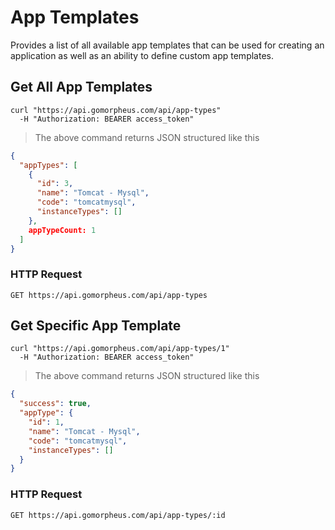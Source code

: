 # App Templates

Provides a list of all available app templates that can be used for creating an application as well as an ability to define custom app templates.


## Get All App Templates

```shell
curl "https://api.gomorpheus.com/api/app-types"
  -H "Authorization: BEARER access_token"
```

> The above command returns JSON structured like this

```json
{
  "appTypes": [
    {
      "id": 3,
      "name": "Tomcat - Mysql",
      "code": "tomcatmysql",
      "instanceTypes": []
    },
    appTypeCount: 1
  ]
}
```

### HTTP Request

`GET https://api.gomorpheus.com/api/app-types`

## Get Specific App Template

```shell
curl "https://api.gomorpheus.com/api/app-types/1"
  -H "Authorization: BEARER access_token"
```

> The above command returns JSON structured like this

```json
{
  "success": true,
  "appType": {
    "id": 1,
    "name": "Tomcat - Mysql",
    "code": "tomcatmysql",
    "instanceTypes": []
  }
}
```
### HTTP Request

`GET https://api.gomorpheus.com/api/app-types/:id`

